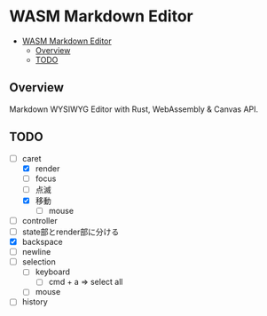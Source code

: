 # WASM Markdown Editor

- [WASM Markdown Editor](#wasm-markdown-editor)
  - [Overview](#overview)
  - [TODO](#todo)

## Overview

Markdown WYSIWYG Editor with Rust, WebAssembly & Canvas API.

## TODO

- [ ] caret
  - [x] render
  - [ ] focus
  - [ ] 点滅
  - [x] 移動
    - [ ] mouse
- [ ] controller
- [ ] state部とrender部に分ける
- [x] backspace
- [ ] newline
- [ ] selection
  - [ ] keyboard
    - [ ] cmd + a => select all
  - [ ] mouse
- [ ] history
